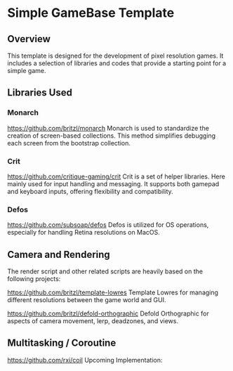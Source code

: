 # Simple GameBase Template
## Overview
This template is designed for the development of pixel resolution games. It includes a selection of libraries and codes that provide a starting point for a simple game.

## Libraries Used
### Monarch
https://github.com/britzl/monarch
Monarch is used to standardize the creation of screen-based collections. This method simplifies debugging each screen from the bootstrap collection.

### Crit
https://github.com/critique-gaming/crit
Crit is a set of helper libraries. Here mainly used for input handling and messaging. It supports both gamepad and keyboard inputs, offering flexibility and compatibility.

### Defos
https://github.com/subsoap/defos
Defos is utilized for OS operations, especially for handling Retina resolutions on MacOS.

## Camera and Rendering
The render script and other related scripts are heavily based on the following projects:

https://github.com/britzl/template-lowres
Template Lowres for managing different resolutions between the game world and GUI.

https://github.com/britzl/defold-orthographic
Defold Orthographic for aspects of camera movement, lerp, deadzones, and views.

## Multitasking / Coroutine
https://github.com/rxi/coil
Upcoming Implementation:

